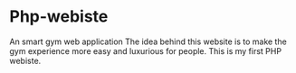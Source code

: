 # Php-webiste
An smart gym web application
The idea behind this website is to make the gym experience more easy and luxurious for people.
This is my first PHP webiste.
